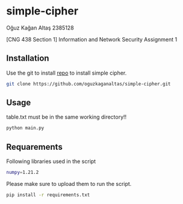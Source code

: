 # simple-cipher

Oğuz Kağan Altaş
2385128

[CNG 438 Section 1] Information and Network Security Assignment 1

## Installation

Use the git to install [repo](https://github.com/oguzkaganaltas/simple-cipher) to install simple cipher.

```bash
git clone https://github.com/oguzkaganaltas/simple-cipher.git
```

## Usage

table.txt must be in the same working directory!!

```bash
python main.py
```

## Requarements
Following libraries used in the script

```bash
numpy=1.21.2
```

Please make sure to upload them to run the script.

```bash
pip install -r requirements.txt
```